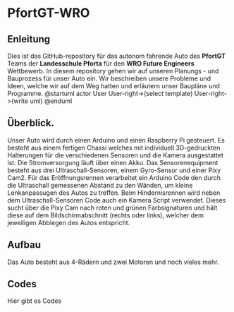 # PfortGT-WRO

## Enleitung
Dies ist das GitHub-repository für das autonom fahrende Auto des **PfortGT** Teams der **Landesschule Pforta** für den **WRO Future Engineers** Wettbewerb.
In diesem repository gehen wir auf unseren Planungs - und Bauprozess für unser Auto ein. Wir beschreiben unsere Probleme und  Ideen, welche wir auf dem Weg hatten und erläutern unser Baupläne und Programme.
@startuml
actor User
User-right->(select template)
User-right->(write uml)
@enduml
## Überblick.
Unser Auto wird durch einen Arduino und einen Raspberry Pi gesteuert. Es besteht aus einem fertigen Chassi welches mit individuell 3D-gedruckten Halterungen für die verschiedenen Sensoren und die Kamera ausgestattet ist. Die Stromversorgung läuft über einen Akku. Das Sensorenequipment besteht aus drei Ultraschall-Sensoren, einem Gyro-Sensor und einer Pixy Cam2. Für das Eröffnungsrennen verarbeitet ein Arduino Code den durch die Ultraschall gemessenen Abstand zu den Wänden, um kleine Lenkanpassugen des Autos zu treffen. Beim Hindernisrennen wird neben dem Ultraschall-Sensoren Code auch ein Kamera Script verwendet. Dieses sucht über die Pixy Cam nach roten und grünen Farbsignaturen und hält diese auf dem Bildschirmabschnitt (rechts oder links), welcher dem jeweiligen Abbiegen des Autos entspricht.
## Aufbau


Das Auto besteht aus 4-Rädern und zwei Motoren und noch vieles mehr. 
## Codes
Hier gibt es Codes
